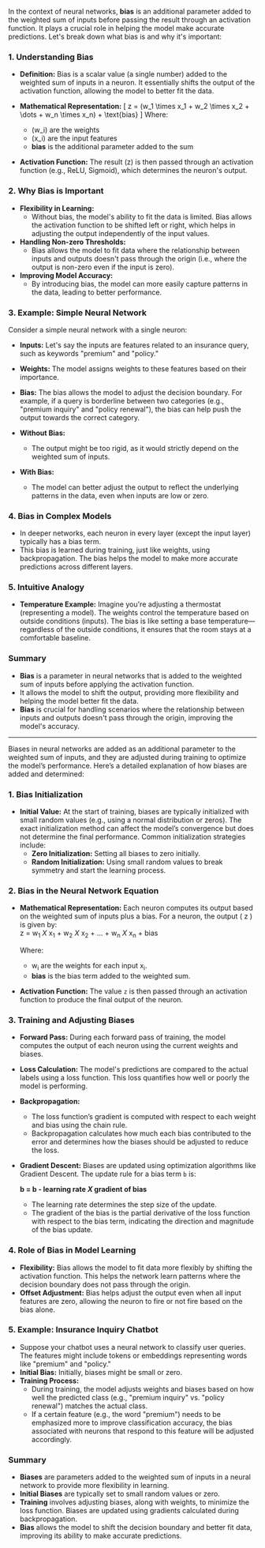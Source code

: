 In the context of neural networks, **bias** is an additional parameter added to the weighted sum of inputs before passing the result through an activation function. It plays a crucial role in helping the model make accurate predictions. Let's break down what bias is and why it's important:

### 1. **Understanding Bias**
   - **Definition:** Bias is a scalar value (a single number) added to the weighted sum of inputs in a neuron. It essentially shifts the output of the activation function, allowing the model to better fit the data.
   - **Mathematical Representation:**
     \[
     z = (w_1 \times x_1 + w_2 \times x_2 + \dots + w_n \times x_n) + \text{bias}
     \]
     Where:
     - \(w_i\) are the weights
     - \(x_i\) are the input features
     - **bias** is the additional parameter added to the sum

   - **Activation Function:**
     The result \(z\) is then passed through an activation function (e.g., ReLU, Sigmoid), which determines the neuron's output.

### 2. **Why Bias is Important**
   - **Flexibility in Learning:**
     - Without bias, the model's ability to fit the data is limited. Bias allows the activation function to be shifted left or right, which helps in adjusting the output independently of the input values.
   - **Handling Non-zero Thresholds:**
     - Bias allows the model to fit data where the relationship between inputs and outputs doesn't pass through the origin (i.e., where the output is non-zero even if the input is zero).
   - **Improving Model Accuracy:**
     - By introducing bias, the model can more easily capture patterns in the data, leading to better performance.

### 3. **Example: Simple Neural Network**
   Consider a simple neural network with a single neuron:
   - **Inputs:** Let's say the inputs are features related to an insurance query, such as keywords "premium" and "policy."
   - **Weights:** The model assigns weights to these features based on their importance.
   - **Bias:** The bias allows the model to adjust the decision boundary. For example, if a query is borderline between two categories (e.g., "premium inquiry" and "policy renewal"), the bias can help push the output towards the correct category.

   - **Without Bias:**
     - The output might be too rigid, as it would strictly depend on the weighted sum of inputs.

   - **With Bias:**
     - The model can better adjust the output to reflect the underlying patterns in the data, even when inputs are low or zero.

### 4. **Bias in Complex Models**
   - In deeper networks, each neuron in every layer (except the input layer) typically has a bias term.
   - This bias is learned during training, just like weights, using backpropagation. The bias helps the model to make more accurate predictions across different layers.

### 5. **Intuitive Analogy**
   - **Temperature Example:** Imagine you're adjusting a thermostat (representing a model). The weights control the temperature based on outside conditions (inputs). The bias is like setting a base temperature—regardless of the outside conditions, it ensures that the room stays at a comfortable baseline.

### Summary
- **Bias** is a parameter in neural networks that is added to the weighted sum of inputs before applying the activation function.
- It allows the model to shift the output, providing more flexibility and helping the model better fit the data.
- **Bias** is crucial for handling scenarios where the relationship between inputs and outputs doesn't pass through the origin, improving the model's accuracy.
---
Biases in neural networks are added as an additional parameter to the weighted sum of inputs, and they are adjusted during training to optimize the model’s performance. Here’s a detailed explanation of how biases are added and determined:

### 1. **Bias Initialization**
   - **Initial Value:** At the start of training, biases are typically initialized with small random values (e.g., using a normal distribution or zeros). The exact initialization method can affect the model’s convergence but does not determine the final performance. Common initialization strategies include:
     - **Zero Initialization:** Setting all biases to zero initially.
     - **Random Initialization:** Using small random values to break symmetry and start the learning process.

### 2. **Bias in the Neural Network Equation**
   - **Mathematical Representation:**
     Each neuron computes its output based on the weighted sum of inputs plus a bias. For a neuron, the output \( z \) is given by:  
      z = w<sub>1</sub> *X*  x<sub>1</sub> + w<sub>2</sub> *X* x<sub>2</sub> + ... + w<sub>n</sub> *X* x<sub>n</sub> + bias
       
     Where:
     - w<sub>i</sub> are the weights for each input x<sub>i</sub>.
     - **bias** is the bias term added to the weighted sum.

   - **Activation Function:** The value `z` is then passed through an activation function to produce the final output of the neuron.

### 3. **Training and Adjusting Biases**
   - **Forward Pass:** During each forward pass of training, the model computes the output of each neuron using the current weights and biases.
   - **Loss Calculation:** The model's predictions are compared to the actual labels using a loss function. This loss quantifies how well or poorly the model is performing.
   - **Backpropagation:** 
     - The loss function’s gradient is computed with respect to each weight and bias using the chain rule.
     - Backpropagation calculates how much each bias contributed to the error and determines how the biases should be adjusted to reduce the loss.
   - **Gradient Descent:** Biases are updated using optimization algorithms like Gradient Descent. The update rule for a bias term `b` is:  
     
     <b>b = b - learning rate *X* gradient of bias</b>
     
     - The learning rate determines the step size of the update.
     - The gradient of the bias is the partial derivative of the loss function with respect to the bias term, indicating the direction and magnitude of the bias update.

### 4. **Role of Bias in Model Learning**
   - **Flexibility:** Bias allows the model to fit data more flexibly by shifting the activation function. This helps the network learn patterns where the decision boundary does not pass through the origin.
   - **Offset Adjustment:** Bias helps adjust the output even when all input features are zero, allowing the neuron to fire or not fire based on the bias alone.

### 5. **Example: Insurance Inquiry Chatbot**
   - Suppose your chatbot uses a neural network to classify user queries. The features might include tokens or embeddings representing words like "premium" and "policy."
   - **Initial Bias:** Initially, biases might be small or zero.
   - **Training Process:**
     - During training, the model adjusts weights and biases based on how well the predicted class (e.g., "premium inquiry" vs. "policy renewal") matches the actual class.
     - If a certain feature (e.g., the word "premium") needs to be emphasized more to improve classification accuracy, the bias associated with neurons that respond to this feature will be adjusted accordingly.

### Summary
- **Biases** are parameters added to the weighted sum of inputs in a neural network to provide more flexibility in learning.
- **Initial Biases** are typically set to small random values or zero.
- **Training** involves adjusting biases, along with weights, to minimize the loss function. Biases are updated using gradients calculated during backpropagation.
- **Bias** allows the model to shift the decision boundary and better fit data, improving its ability to make accurate predictions.